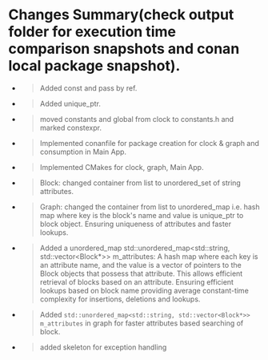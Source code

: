 # Changes Summary(check output folder for execution time comparison snapshots and conan local package snapshot).
* > Added const and pass by ref.
* > Added unique_ptr.
* > moved constants and global from clock to constants.h and marked constexpr.
* > Implemented conanfile for package creation for  clock & graph and consumption in Main App.
* > Implemented CMakes for clock, graph, Main App.
* > Block: changed container from list to unordered_set of string attributes.
* > Graph: changed the container from list to unordered_map i.e. hash map where key is the block's name and value is unique_ptr to block object. Ensuring uniqueness of attributes and faster lookups.
* > Added a unordered_map std::unordered_map<std::string, std::vector<Block*>> m_attributes: A hash map where each key is an attribute name,
    and the value is a vector of pointers to the Block objects that possess that attribute. This allows efficient retrieval of blocks based on an attribute.
    Ensuring efficient lookups based on block name providing average constant-time complexity for insertions, deletions and lookups.
* > Added `std::unordered_map<std::string, std::vector<Block*>> m_attributes` in graph for faster attributes based searching of block.
* > added skeleton for exception handling  
